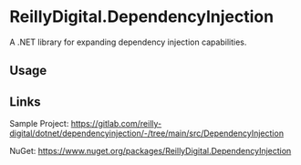 # ReillyDigital.DependencyInjection

A .NET library for expanding dependency injection capabilities.

## Usage

## Links

Sample Project:
https://gitlab.com/reilly-digital/dotnet/dependencyinjection/-/tree/main/src/DependencyInjection

NuGet:
https://www.nuget.org/packages/ReillyDigital.DependencyInjection
